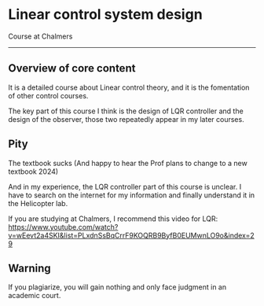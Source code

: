 # Linear control system design
 Course at Chalmers

---
## Overview of core content

It is a detailed course about Linear control theory, and it is the fomentation of other control courses.

The key part of this course I think is the design of LQR controller and the design of the observer, those two repeatedly appear in my later courses.

## Pity

The textbook sucks (And happy to hear the Prof plans to change to a new textbook 2024)

And in my experience, the LQR controller part of this course is unclear. I have to search on the internet for my information and finally understand it in the Helicopter lab.

If you are studying at Chalmers, I recommend this video for LQR:  https://www.youtube.com/watch?v=wEevt2a4SKI&list=PLxdnSsBqCrrF9KOQRB9ByfB0EUMwnLO9o&index=29

## Warning

If you plagiarize, you will gain nothing and only face judgment in an academic court.
